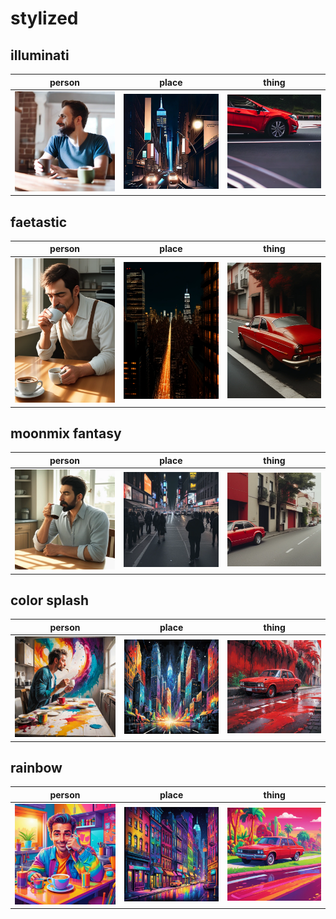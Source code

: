 # stylized

## illuminati
| person | place | thing |
| --- | --- | --- |
| ![illuminati person preview](/images/illuminati_person.webp?raw=true) | ![illuminati place preview](/images/illuminati_place.webp?raw=true) | ![illuminati thing preview](/images/illuminati_thing.webp?raw=true) |

## faetastic
| person | place | thing |
| --- | --- | --- |
| ![faetastic person preview](/images/faetastic_person.webp?raw=true) | ![faetastic place preview](/images/faetastic_place.webp?raw=true) | ![faetastic thing preview](/images/faetastic_thing.webp?raw=true) |

## moonmix fantasy
| person | place | thing |
| --- | --- | --- |
| ![moonmix fantasy person preview](/images/moonmix_fantasy_person.webp?raw=true) | ![moonmix fantasy place preview](/images/moonmix_fantasy_place.webp?raw=true) | ![moonmix fantasy thing preview](/images/moonmix_fantasy_thing.webp?raw=true) |

## color splash
| person | place | thing |
| --- | --- | --- |
| ![color splash person preview](/images/color_splash_person.webp?raw=true) | ![color splash place preview](/images/color_splash_place.webp?raw=true) | ![color splash thing preview](/images/color_splash_thing.webp?raw=true) |

## rainbow
| person | place | thing |
| --- | --- | --- |
| ![rainbow person preview](/images/rainbow_person.webp?raw=true) | ![rainbow place preview](/images/rainbow_place.webp?raw=true) | ![rainbow thing preview](/images/rainbow_thing.webp?raw=true) |

